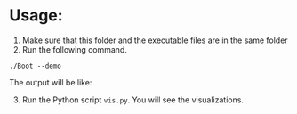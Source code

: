 # Usage:
1. Make sure that this folder and the executable files are in the same folder
2. Run the following command.
```
./Boot --demo
```
The output will be like:

3. Run the Python script `vis.py`. You will see the visualizations.
